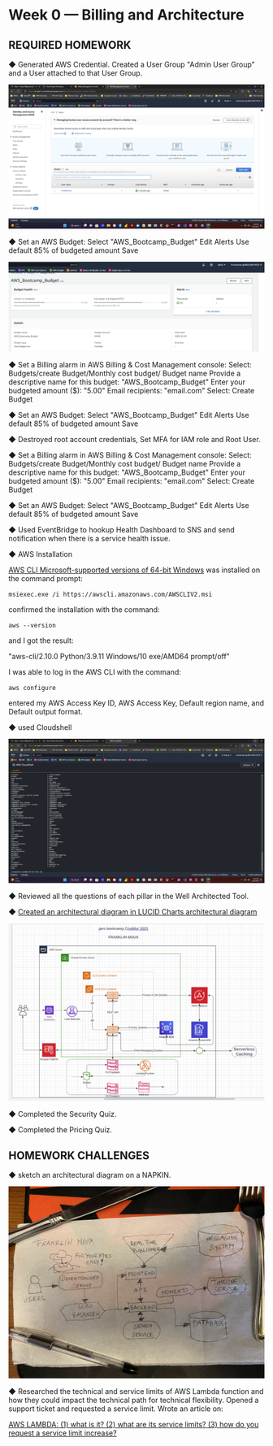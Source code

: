  # Week 0 — Billing and Architecture
    
 ## REQUIRED HOMEWORK

◆ Generated AWS Credential. Created a User Group "Admin User Group" and a User attached to that User Group. 

![Created a User](assets/Screenshot%20(184).png)

◆ Set an AWS Budget:
Select "AWS_Bootcamp_Budget"
Edit Alerts
Use default 85% of budgeted amount
Save

![Budget for aws bootcamp](assets/budget%20pic.jpeg)
 
 

◆ Set a Billing alarm in AWS Billing & Cost Management console:
Select: Budgets/create Budget/Monthly cost budget/
Budget name
Provide a descriptive name for this budget:
"AWS_Bootcamp_Budget"
 Enter your budgeted amount ($):
"5.00"
Email recipients:
"email.com"
Select: Create Budget

◆ Set an AWS Budget:
Select "AWS_Bootcamp_Budget"
Edit Alerts
Use default 85% of budgeted amount
Save

◆ Destroyed root account credentials, Set MFA for IAM role and Root User. 

◆ Set a Billing alarm in AWS Billing & Cost Management console:
Select: Budgets/create Budget/Monthly cost budget/
Budget name
Provide a descriptive name for this budget:
"AWS_Bootcamp_Budget"
 Enter your budgeted amount ($):
"5.00"
Email recipients:
"email.com"
Select: Create Budget

◆ Set an AWS Budget:
Select "AWS_Bootcamp_Budget"
Edit Alerts
Use default 85% of budgeted amount
Save

◆ Used EventBridge to hookup Health Dashboard to SNS and send notification when there is a service health issue.

◆ AWS Installation

[AWS CLI Microsoft-supported versions of 64-bit Windows](https://docs.aws.amazon.com/cli/latest/userguide/getting-started-install.html)
was installed on the command prompt: 

```
msiexec.exe /i https://awscli.amazonaws.com/AWSCLIV2.msi
```
confirmed the installation with the command:
```
aws --version
```
and I got the result:

"aws-cli/2.10.0 Python/3.9.11 Windows/10 exe/AMD64 prompt/off"

I was able to log in the AWS CLI with the command:

```
aws configure
```

entered my AWS Access Key ID, AWS Access Key, Default region name, and Default output format.

◆ used Cloudshell

![Cloudshell](assets/Screenshot%20(185).png)

◆ Reviewed all the questions of each pillar in the Well Architected Tool.

◆ [Created an architectural diagram in LUCID Charts architectural diagram](https://lucid.app/lucidchart/4698c1f4-05d6-409e-8b75-674aa7893ede/edit?viewport_loc=-211%2C77%2C2739%2C1302%2C0_0&invitationId=inv_d6fc401f-cc02-4f23-8e54-233310f9f66c)

![Lucid Chart Architectural Diagram](assets/AWS%20bootcamp%20diagram.png)


◆ Completed the Security Quiz.

◆ Completed the Pricing Quiz.

## HOMEWORK CHALLENGES

◆ sketch an architectural diagram on a NAPKIN. 

![Architectural sketch on a napkin](assets/napkin.jpg)

◆ Researched the technical and service limits of AWS Lambda function and how they could impact the technical path for technical flexibility. 
Opened a support ticket and requested a service limit.
Wrote an article on:

[AWS LAMBDA: (1) what is it? (2) what are its service limits? (3) how do you request a service limit increase?](https://www.awsinformation.com/2023/02/15/aws-lambda-1-what-is-it-2-what-is-its-service-limits-3-how-do-you-request-a-service-limit-increase/)

